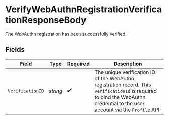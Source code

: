 # VerifyWebAuthnRegistrationVerificationResponseBody

The WebAuthn registration has been successfully verified.


## Fields

| Field                                                                                                                                                                        | Type                                                                                                                                                                         | Required                                                                                                                                                                     | Description                                                                                                                                                                  |
| ---------------------------------------------------------------------------------------------------------------------------------------------------------------------------- | ---------------------------------------------------------------------------------------------------------------------------------------------------------------------------- | ---------------------------------------------------------------------------------------------------------------------------------------------------------------------------- | ---------------------------------------------------------------------------------------------------------------------------------------------------------------------------- |
| `VerificationID`                                                                                                                                                             | *string*                                                                                                                                                                     | :heavy_check_mark:                                                                                                                                                           | The unique verification ID of the WebAuthn registration record. This `verificationId` is required to bind the WebAuthn credential to the user account via the `Profile` API. |